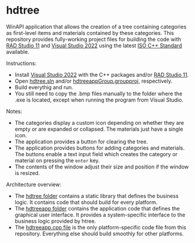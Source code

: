 # hdtree
WinAPI application that allows the creation of a tree containing categories as first-level items and materials contained by these categories.
This repository provides fully-working project files for building the code with [RAD Studio 11](https://www.embarcadero.com/products/cbuilder) and [Visual Studio 2022](https://visualstudio.microsoft.com/vs/community/) using the latest [ISO C++ Standard](https://www.google.com/search?q=iso+C%2B%2B) available.

Instructions:
- Install [Visual Studio 2022](https://visualstudio.microsoft.com/vs/community/) with the C++ packages and/or [RAD Studio 11](https://www.embarcadero.com/products/cbuilder).
- Open [hdtree.sln](./hdtree.sln) and/or [hdtreeappGroup.groupproj](./hdtreeappGroup.groupproj), respectively.
- Build everythig and run.
- You still need to copy the .bmp files manually to the folder where the .exe is located, except when running the program from Visual Studio.

Notes:
- The categories display a custom icon depending on whether they are empty or are expanded or collapsed. The materials just have a single icon.
- The application provides a button for clearing the tree.
- The application provides buttons for adding categories and materials. The buttons enable a text input field which creates the category or material on pressing the `enter` key.
- The contents of the window adjust their size and position if the window is resized.

Architecture overview:
- The [hdtree folder](https://github.com/asm128/hdtree/tree/master/hdtree) contains a static library that defines the business logic. It contains code that should build for every platform.
- The [hdtreeapp folder](https://github.com/asm128/hdtree/tree/master/hdtreeapp) contains the application code that defines the graphical user interface. It provides a system-specific interface to the business logic provided by htree. 
- The [hdtreeapp.cpp file](https://github.com/asm128/hdtree/blob/master/hdtreeapp/hdtreeapp.cpp) is the only platform-specific code file from this repository. Everything else should build smoothly for other platforms.

